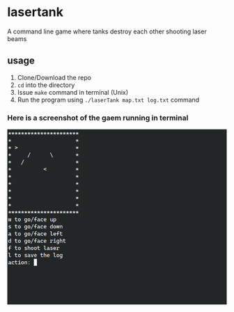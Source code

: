 # lasertank
A command line game where tanks destroy each other shooting laser beams

## usage
1. Clone/Download the repo
2. ```cd``` into the directory
3. Issue ```make``` command in terminal (Unix)
4. Run the program using ```./laserTank map.txt log.txt``` command
### Here is a screenshot of the gaem running in terminal
![Tux, the Linux mascot](/assets/lasertank.png)
